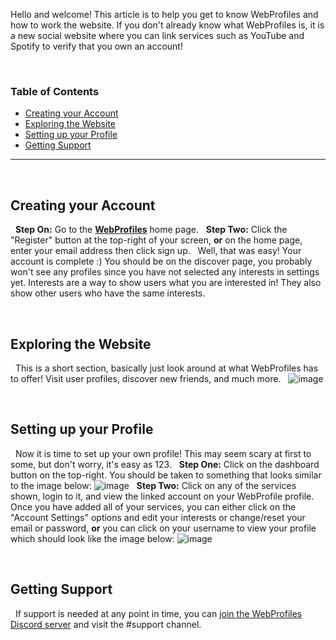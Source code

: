 Hello and welcome! This article is to help you get to know WebProfiles and how to work the website. If you don't already know what WebProfiles is, it is a new social website where you can link services such as YouTube and Spotify to verify that you own an account!

&nbsp;

### Table of Contents  
- [Creating your Account](#creating-your-account)  
- [Exploring the Website](#exploring-the-website)  
- [Setting up your Profile](#setup-profile)  
- [Getting Support](#getting-support)  

---

&nbsp;

<a name="creating-your-account"/></a>
## Creating your Account
&nbsp;
**Step On:** Go to the **[WebProfiles](https://webprofiles.me)** home page.
&nbsp;
**Step Two:** Click the "Register" button at the top-right of your screen, **or** on the home page, enter your email address then click sign up.
&nbsp;
Well, that was easy! Your account is complete :) You should be on the discover page, you probably won't see any profiles since you have not selected any interests in settings yet. Interests are a way to show users what you are interested in! They also show other users who have the same interests.

&nbsp;

<a name="exploring-the-website"/></a>
## Exploring the Website
&nbsp;
This is a short section, basically just look around at what WebProfiles has to offer! Visit user profiles, discover new friends, and much more.
&nbsp;
![image](https://user-images.githubusercontent.com/45861163/137757597-750b24c6-5f77-40d1-a3a3-d10b2692a7d9.png)

&nbsp;

<a name="setup-profile"/></a>
## Setting up your Profile
&nbsp;
Now it is time to set up your own profile! This may seem scary at first to some, but don't worry, it's easy as 123.
&nbsp;
**Step One:** Click on the dashboard button on the top-right. You should be taken to something that looks similar to the image below:
![image](https://user-images.githubusercontent.com/45861163/137759869-5e7100c4-5047-483d-b4e6-0bc84e488cad.png)
&nbsp;
**Step Two:** Click on any of the services shown, login to it, and view the linked account on your WebProfile profile. Once you have added all of your services, you can either click on the "Account Settings" options and edit your interests or change/reset your email or password, **or** you can click on your username to view your profile which should look like the image below:
![image](https://user-images.githubusercontent.com/45861163/137760374-e981e88b-0d1b-433b-96af-79bd55a1b1bb.png)

&nbsp;

<a name="getting-support"/></a>
## Getting Support
&nbsp;
If support is needed at any point in time, you can [join the WebProfiles Discord server](https://discord.gg/j6hwcDp6xN) and visit the #support channel.
